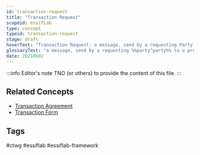 ```yaml
---
id: transaction-request
title: "Transaction Request"
scopeid: essifLab
type: concept
typeid: transaction-request
stage: draft
hoverText: "Transaction Request: a message, send by a requesting Party to a providing Party, that initiates the negotiation of a new Transaction Agreement between these Parties for the provisioning of a specific product or service."
glossaryText: "a message, send by a requesting %%party^party%% to a providing %%party^party%%, that initiates the negotiation of a new %%transaction agreement^transaction-agreement%% between these %%parties^party%% for the provisioning of a specific product or service."
date: 20210601
---
```


:::info Editor's note
TNO (or others) to provide the content of this file.
:::

## Related Concepts
- [Transaction Agreement](transaction-agreement)
- [Transaction Form](transaction-form)
## Tags
#ctwg #essiflab #essiflab-framework